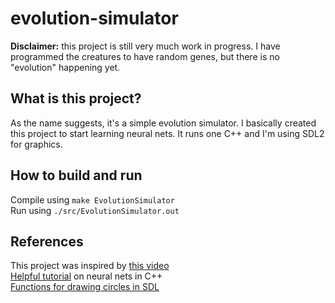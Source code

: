 # evolution-simulator

**Disclaimer:** this project is still very much work in progress. I have programmed the creatures to have random genes, but there is no "evolution" happening yet.

## What is this project?
As the name suggests, it's a simple evolution simulator. I basically created this project to start learning neural nets. It runs one C++ and I'm using SDL2 for graphics.

## How to build and run
Compile using `make EvolutionSimulator`\
Run using `./src/EvolutionSimulator.out`

## References
This project was inspired by [this video](https://www.youtube.com/watch?v=N3tRFayqVtk&list=WL&index=20)\
[Helpful tutorial](https://www.youtube.com/watch?v=sK9AbJ4P8ao) on neural nets in C++\
[Functions for drawing circles in SDL](https://gist.github.com/Gumichan01/332c26f6197a432db91cc4327fcabb1c)